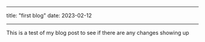 ___
title: "first blog"
date: 2023-02-12
___

This is a test of my blog post to see if there are any changes showing up
